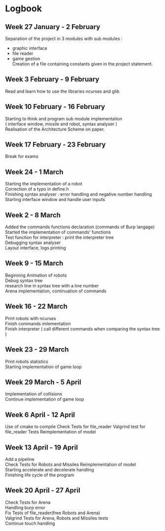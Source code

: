 # Logbook

## Week 27 January - 2 February
Separation of the project in 3 modules with sub modules :  
  - graphic interface  
  - file reader  
  - game gestion  
Creation of a file containing constants given in the project statement.  

## Week 3 February - 9 February
Read and learn how to use the libraries ncurses and glib   

## Week 10 February - 16 February
Starting to think and program sub module implementation  
( interface window, missile and robot, syntax analyser )  
Realisation of the Architecture Scheme on paper.  

## Week 17 February - 23 February
Break for exams  

## Week 24 - 1 March
Starting the implementation of a robot  
Correction of a typo in define.h  
Finishing syntax analyser : error handling and negative number handling  
Starting interface window and handle user inputs  

## Week 2 - 8 March
Added the commands functions declaration (commands of Burp langage)  
Started the implementation of commands' functions  
Test function for interpreter : print the interpreter tree  
Debugging syntax analyser  
Layout interface, logs printing  

## Week 9 - 15 March
Beginning Animation of robots  
Debug syntax tree  
research line in syntax tree with a line number  
Arena implementation, continuation of commands  

## Week 16 - 22 March
Print robots with ncurses    
Finish commands imlementation  
Finish interpreter ( call different commands when comparing the syntax tree )

## Week 23 - 29 March

Print robots statistics  
Starting implementation of game loop  

## Week 29 March - 5 April

Implementation of collisions  
Continue implementation of game loop  

## Week 6 April - 12 April
Use of cmake to compile
Check Tests for file_reader
Valgrind test for file_reader Tests
Reimplementation of model

## Week 13 April - 19 April
Add a pipeline  
Check Tests for Robots and Missiles
Reimplementation of model  
Starting accelerate and decelerate handling  
Finishing life cycle of the program  

## Week 20 April - 27 April
Check Tests for Arena  
Handling burp error  
Fix Tests of file_reader(free Robots and Arena)  
Valgrind Tests for Arena, Robots and Missiles tests  
Continue touch handling
